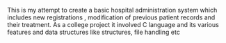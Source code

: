 This is my attempt to create a basic hospital administration system which includes new registrations , modification of previous patient records and their treatment.
As a college project it involved C language and its various features and data structures like structures, file handling etc
